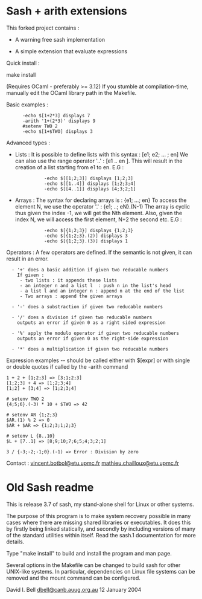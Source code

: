 Sash + arith extensions
===

This forked project contains :

- A warning free sash implementation

- A simple extension that evaluate expressions

Quick install :

make install

(Requires OCaml - preferably >= 3.12)
If you stumble at compilation-time, manually edit the OCaml library path in the Makefile.

Basic examples :
```
      -echo $[1+2*3] displays 7
      -arith '1+(2*3)' displays 9
      #setenv TWO 2
      -echo $[1+$TWO] displays 3
```
Advanced types :
- Lists :
  It is possible to define lists with this syntax : [e1; e2; ... ; en]
  We can also use the range operator '..' : [e1 .. en ].
  This will result in the creation of a list starting from e1 to en.
  E.G : 


```
		      -echo $[[1;2;3]] displays [1;2;3]
	   	      -echo $[[1..4]] displays [1;2;3;4]
	   	      -echo $[[4..1]] displays [4;3;2;1]
```


- Arrays :
  The syntax for declaring arrays is : {e1; ...; en}
  To access the element N, we use the operator '.' : {e1; ..; eN}.(N-1)
  The array is cyclic thus given the index -1, 
  we will get the Nth element.
  Also, given the index N, we will access the first element, 
  N+2 the second etc.
  E.G :


```			
		      -echo $[{1;2;3}] displays {1;2;3}
	   	      -echo $[{1;2;3}.(2)] displays 3
	   	      -echo $[{1;2;3}.(3)] displays 1
```

Operators :
	  A few operators are defined.
	  If the semantic is not given, it can result in an error.

	  - '+' does a basic addition if given two reducable numbers
	    If given :
	     - two lists : it appends these lists
	     - an integer n and a list l  : push n in the list's head
	     - a list l and an integer n : append n at the end of the list
	     - Two arrays : append the given arrays

	  - '-' does a substraction if given two reducable numbers
	  
	  - '/' does a division if given two reducable numbers
	    outputs an error if given 0 as a right sided expression

	  - '%' apply the modulo operator if given two reducable numbers
	    outputs an error if given 0 as the right-side expression

	  - '*' does a multiplication if given two reducable numbers

Expression examples -- should be called either with $[expr] or with single or double quotes if called by the \-arith command

```
1 + 2 + [1;2;3] => [3;1;2;3]
[1;2;3] + 4 => [1;2;3;4]
[1;2] + [3;4] => [1;2;3;4]

# setenv TWO 2
{4;5;6}.(-3) * 10 + $TWO => 42 

# setenv AR {1;2;3}
$AR.(1) % 2 => 0
$AR + $AR => {1;2;3;1;2;3}

# setenv L {8..10}
$L + [7..1] => [8;9;10;7;6;5;4;3;2;1]

3 / {-3;-2;-1;0}.(-1) => Error : Division by zero
```

Contact : vincent.botbol@etu.upmc.fr mathieu.chailloux@etu.upmc.fr

Old Sash readme
===

This is release 3.7 of sash, my stand-alone shell for Linux or other systems.

The purpose of this program is to make system recovery possible in
many cases where there are missing shared libraries or executables.
It does this by firstly being linked statically, and secondly by
including versions of many of the standard utilities within itself.
Read the sash.1 documentation for more details.

Type "make install" to build and install the program and man page.

Several options in the Makefile can be changed to build sash for
other UNIX-like systems.  In particular, dependencies on Linux file
systems can be removed and the mount command can be configured.

David I. Bell
dbell@canb.auug.org.au
12 January 2004
